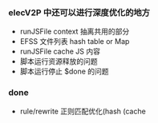 ### elecV2P 中还可以进行深度优化的地方

- runJSFile context 抽离共用的部分
- EFSS 文件列表 hash table or Map
- runJSFile cache JS 内容
- 脚本运行资源释放的问题
- 脚本运行停止 $done 的问题

### done

- rule/rewrite 正则匹配优化(hash (cache